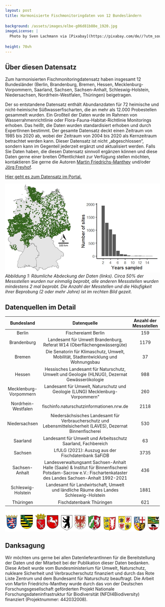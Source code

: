 ```yaml
---
layout: post 
title: Harmonisierte Fischmonitoringdaten von 12 Bundesländern

background: /assets/images/elbe-g06d81b88e_1920.jpg
imageLicense: |
  Photo by Sven Lachmann via [Pixabay](https://pixabay.com/de//?utm_source=link-attribution&utm_medium=referral&utm_campaign=image&utm_content=2105096)
  
height: 70vh
---
```


## Über diesen Datensatz

Zum harmonisierten Fischmonitoringdatensatz haben insgesamt 12 Bundesländer (Berlin, Brandenburg, Bremen, Hessen, Mecklenburg-Vorpommern, Saarland, Sachsen, Sachsen-Anhalt, Schleswig-Holstein, Niedersachsen, Nordrhein-Westfalen, Thüringen) beigetragen. 

Der so entstandene Datensatz enthält Abundanzdaten für 72 heimische und nicht-heimische Süßwasserfischarten, die an mehr als 12.000 Probestellen gesammelt wurden. Ein Großteil der Daten wurde im Rahmen von Wasserrahmenrichtlinie oder Flora-Fauna-Habitat-Richtlinie Monitorings erhoben. Das heißt, die Daten wurden standardisiert erhoben und durch ExpertInnen bestimmt. Der gesamte Datensatz deckt einen Zeitraum von 1985 bis 2020 ab, wobei der Zeitraum von 2004 bis 2020 als Kernzeitraum betrachtet werden kann.
Dieser Datensatz ist nicht „abgeschlossen“, sondern kann im Gegenteil jederzeit ergänzt und aktualisiert werden. Falls Sie Daten haben, die diesen Datensatz sinnvoll ergänzen können und diese Daten gerne einer breiten Öffentlichkeit zur Verfügung stellen möchten, kontaktieren Sie gerne die Autoren [Martin Friedrichs-Manthey](mailto:martin.friedrichs-manthey@idiv.de) und/oder [Jörg Freyhof](mailto:Joerg.Freyhof@mfn.berlin).

[Hier geht es zum Datensatz im Portal.](https://land.gbif.de/occurrence/search/?datasetKey=e0908eee-ad49-4e91-b4d0-1f05dd17b291) 

![image](/assets/images/fischmonitoring.jpg)
*Abbildung 1: Räumliche Abdeckung der Daten (links). Circa 50% der Messstellen wurden nur einmalig beprobt, alle anderen Messstellen wurden mindestens 2 mal beprobt. Die Anzahl der Messtellen und die Häufigkeit ihrer Beprobung (2 oder mehr Jahre) ist im rechten Bild gezeit.*

## Datenquellen im Detail

|Bundesland|Datenquelle|Anzahl der Messstellen|
|:---:|:---:|:---:|
|Berlin|Fischereiamt Berlin|159|
|Brandenburg|Landesamt für Umwelt Brandenburg, Referat W14 (Oberflächengewässergüte)|1179|
|Bremen|Die Senatorin für Klimaschutz, Umwelt, Mobilität, Stadtentwicklung und Wohnungsbau|37|
|Hessen|Hessisches Landesamt für Naturschutz, Umwelt und Geologie (HLNUG), Dezernat Gewässerökologie|988|
|Mecklenburg-Vorpommern|Landesamt für Umwelt, Naturschutz und Geologie (LUNG) Mecklenburg-Vorpommern"|260|
|Nordrhein-Westfalen|fischinfo.naturschutzinformationen.nrw.de|2118|
|Niedersachsen|Niedersächsisches Landesamt für Verbraucherschutz und Lebensmittelsicherheit (LAVES), Dezernat Binnenfischerei|530|
|Saarland|Landesamt für Umwelt und Arbeitsschutz Saarland, Fachbereich|63|
|Sachsen|LfULG (2021): Auszug aus der Fischdatenbank SaFiDB|3735|
|Sachsen-Anhalt|Landesverwaltungsamt Sachsen-Anhalt Halle (Saale) & Institut für Binnenfischerei Potsdam-Sacrow e.V.: Fischartenkataster des Landes Sachsen-Anhalt 1992-2021 |436|
|Schleswig-Holstein|Landesamt für Landwirtschaft, Umwelt und ländliche Räume des Landes Schleswig-Holstein |1881|
|Thüringen|Fischdatenbank Thüringen|621|

![image](/assets/images/landeswappen.jpg)


## Danksagung
Wir möchten uns gerne bei allen DatenlieferantInnen für die Bereitstellung der Daten und der Mitarbeit bei der Publikation dieser Daten bedanken.
Diese Arbeit wurde vom Bundesministerium für Umwelt, Naturschutz, nukleare Sicherheit und Verbraucherschutz finanziert und durch das Rote Liste Zentrum und dem Bundesamt für Naturschutz beauftragt. Die Arbeit von Martin Friedrichs-Manthey wurde durch das von der Deutschen Forschungsgesellschaft geförderten Projekt Nationale Forschungsdateninfrastruktur für Biodiversität (NFDI4Biodiversity) finanziert (Projektnummer: 442032008).






